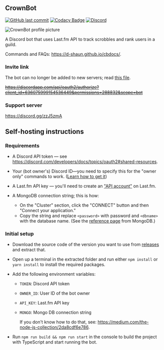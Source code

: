 ## CrownBot

[![GitHub last commit](https://img.shields.io/github/last-commit/d-shaun/CrownBot?style=flat)]()
[![Codacy Badge](https://api.codacy.com/project/badge/Grade/05249f00a07e4a1ca3f816daca6b1094)](https://app.codacy.com/manual/d-shaun/CrownBot)
[![Discord](https://img.shields.io/discord/657915913567469588.svg?label=Discord)](https://discord.gg/zzJ5zmA)

![CrownBot profile picture](https://i.imgur.com/a6zovhE.png)

A Discord bot that uses Last.fm API to track scrobbles and rank users in a guild.

Commands and FAQs: <https://d-shaun.github.io/cbdocs/>.

### Invite link

The bot can no longer be added to new servers; read [this file](https://github.com/d-shaun/CrownBot/blob/master/INVITERESTRICTION.md).

~~<https://discordapp.com/api/oauth2/authorize?client_id=636075999154536449&permissions=288832&scope=bot>~~

### Support server

<https://discord.gg/zzJ5zmA>

## Self-hosting instructions

### Requirements

- A Discord API token — see <https://discord.com/developers/docs/topics/oauth2#shared-resources>.

- Your (bot owner's) Discord ID—you need to specify this for the "owner only" commands to work. ([Learn how to get it](https://support.discord.com/hc/en-us/articles/206346498))

- A Last.fm API key — you'll need to create an ["API account"](https://www.last.fm/api/) on Last.fm.

- A MongoDB connection string; this is how:
  - On the "Cluster" section, click the "CONNECT" button and then "Connect your application."
  - Copy the string and replace `<password>` with password and `<dbname>` with the database name.
    (See the [reference page](https://docs.mongodb.com/manual/reference/connection-string/) from MongoDB.)

### Initial setup

- Download the source code of the version you want to use from [releases](https://github.com/d-shaun/CrownBot/releases) and extract that.
- Open up a terminal in the extracted folder and run either `npm install` or `yarn install` to install the required packages.
- Add the following environment variables:

  - `TOKEN`: Discord API token
  - `OWNER_ID`: User ID of the bot owner
  - `API_KEY`: Last.fm API key
  - `MONGO`: Mongo DB connection string

    If you don't know how to do that, see: <https://medium.com/the-node-js-collection/2da8cdf6e786>.

- Run `npm run build && npm run start` in the console to build the project with TypeScript and start running the bot.
